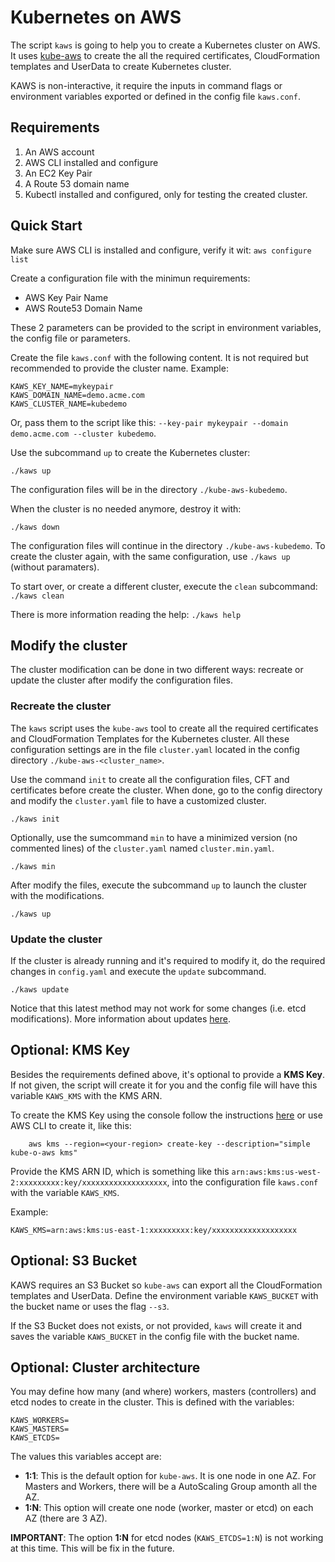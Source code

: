 # Kubernetes on AWS

The script `kaws` is going to help you to create a Kubernetes cluster on AWS. It uses [kube-aws](https://github.com/kubernetes-incubator/kube-aws) to create the all the required certificates, CloudFormation templates and UserData to create Kubernetes cluster.

KAWS is non-interactive, it require the inputs in command flags or environment variables exported or defined in the config file `kaws.conf`.

## Requirements

1. An AWS account
2. AWS CLI installed and configure
3. An EC2 Key Pair
4. A Route 53 domain name
5. Kubectl installed and configured, only for testing the created cluster.

## Quick Start

Make sure AWS CLI is installed and configure, verify it wit: `aws configure list`

Create a configuration file with the minimun requirements:

* AWS Key Pair Name
* AWS Route53 Domain Name

These 2 parameters can be provided to the script in environment variables, the config file or parameters.

Create the file `kaws.conf` with the following content. It is not required but recommended to provide the cluster name. Example:

    KAWS_KEY_NAME=mykeypair
    KAWS_DOMAIN_NAME=demo.acme.com
    KAWS_CLUSTER_NAME=kubedemo

Or, pass them to the script like this: `--key-pair mykeypair --domain demo.acme.com --cluster kubedemo`.

Use the subcommand `up` to create the Kubernetes cluster:

    ./kaws up

The configuration files will be in the directory `./kube-aws-kubedemo`.

When the cluster is no needed anymore, destroy it with:

    ./kaws down

The configuration files will continue in the directory `./kube-aws-kubedemo`. To create the cluster again, with the same configuration, use `./kaws up` (without paramaters).

To start over, or create a different cluster, execute the `clean` subcommand: `./kaws clean`

There is more information reading the help: `./kaws help`

## Modify the cluster

The cluster modification can be done in two different ways: recreate or update the cluster after modify the configuration files.

### Recreate the cluster

The `kaws` script uses the `kube-aws` tool to create all the required certificates and CloudFormation Templates for the Kubernetes cluster. All these configuration settings are in the file `cluster.yaml` located in the config directory `./kube-aws-<cluster_name>`.

Use the command `init` to create all the configuration files, CFT and certificates before create the cluster. When done, go to the config directory and modify the `cluster.yaml` file to have a customized cluster.

    ./kaws init

Optionally, use the sumcommand `min` to have a minimized version (no commented lines) of the `cluster.yaml` named `cluster.min.yaml`.

    ./kaws min

After modify the files, execute the subcommand `up` to launch the cluster with the modifications.

    ./kaws up

### Update the cluster

If the cluster is already running and it's required to modify it, do the required changes in `config.yaml` and execute the `update` subcommand.

    ./kaws update

Notice that this latest method may not work for some changes (i.e. etcd modifications). More information about updates [here](https://kubernetes-incubator.github.io/kube-aws/getting-started/step-4-update.html).

## Optional: KMS Key

Besides the requirements defined above, it's optional to provide a **KMS Key**. If not given, the script will create it for you and the config file will have this variable `KAWS_KMS` with the KMS ARN.

To create the KMS Key using the console follow the instructions [here](https://docs.aws.amazon.com/kms/latest/developerguide/create-keys.html#create-keys-console) or use AWS CLI to create it, like this:

        aws kms --region=<your-region> create-key --description="simple kube-o-aws kms"

Provide the KMS ARN ID, which is something like this `arn:aws:kms:us-west-2:xxxxxxxxx:key/xxxxxxxxxxxxxxxxxxx`, into the configuration file `kaws.conf` with the variable `KAWS_KMS`.

Example:

    KAWS_KMS=arn:aws:kms:us-east-1:xxxxxxxxx:key/xxxxxxxxxxxxxxxxxxx

## Optional: S3 Bucket

KAWS requires an S3 Bucket so `kube-aws` can export all the CloudFormation templates and UserData. Define the environment variable `KAWS_BUCKET` with the bucket name or uses the flag `--s3`.

If the S3 Bucket does not exists, or not provided, `kaws` will create it and saves the variable `KAWS_BUCKET` in the config file with the bucket name.

## Optional: Cluster architecture

You may define how many (and where) workers, masters (controllers) and etcd nodes to create in the cluster. This is defined with the variables:

    KAWS_WORKERS=
    KAWS_MASTERS=
    KAWS_ETCDS=

The values this variables accept are:

* **1:1**: This is the default option for `kube-aws`. It is one node in one AZ. For Masters and Workers, there will be a AutoScaling Group amonth all the AZ.
* **1:N**: This option will create one node (worker, master or etcd) on each AZ (there are 3 AZ).

**IMPORTANT**: The option **1:N** for etcd nodes (`KAWS_ETCDS=1:N`) is not working at this time. This will be fix in the future.